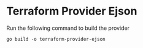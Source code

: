 # Terraform Provider Ejson

Run the following command to build the provider

```shell
go build -o terraform-provider-ejson
```
